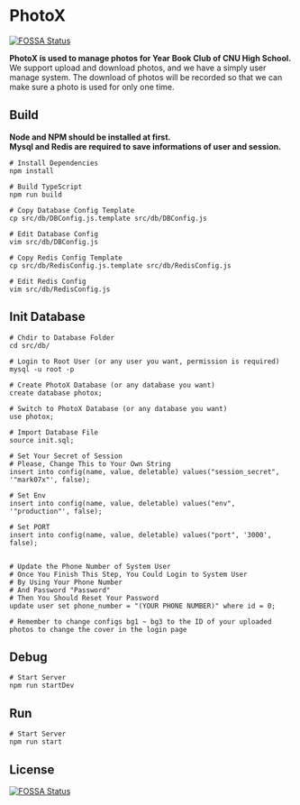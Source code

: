 # PhotoX
[![FOSSA Status](https://app.fossa.com/api/projects/git%2Bgithub.com%2Fmark07x%2FPhotoX.svg?type=shield)](https://app.fossa.com/projects/git%2Bgithub.com%2Fmark07x%2FPhotoX?ref=badge_shield)

**PhotoX is used to manage photos for Year Book Club of CNU High School.**  
We support upload and download photos, and we have a simply user manage system. The download of photos will be recorded so that we can make sure a photo is used for only one time.  

## Build
**Node and NPM should be installed at first.**  
**Mysql and Redis are required to save informations of user and session.**  
```shell script
# Install Dependencies
npm install

# Build TypeScript
npm run build

# Copy Database Config Template
cp src/db/DBConfig.js.template src/db/DBConfig.js

# Edit Database Config
vim src/db/DBConfig.js

# Copy Redis Config Template
cp src/db/RedisConfig.js.template src/db/RedisConfig.js

# Edit Redis Config
vim src/db/RedisConfig.js
```

## Init Database
```shell script
# Chdir to Database Folder
cd src/db/

# Login to Root User (or any user you want, permission is required)
mysql -u root -p

# Create PhotoX Database (or any database you want)
create database photox;

# Switch to PhotoX Database (or any database you want)
use photox;

# Import Database File
source init.sql;

# Set Your Secret of Session
# Please, Change This to Your Own String
insert into config(name, value, deletable) values("session_secret", '"mark07x"', false);

# Set Env
insert into config(name, value, deletable) values("env", '"production"', false);

# Set PORT
insert into config(name, value, deletable) values("port", '3000', false);


# Update the Phone Number of System User
# Once You Finish This Step, You Could Login to System User
# By Using Your Phone Number
# And Password "Password"
# Then You Should Reset Your Password
update user set phone_number = "(YOUR PHONE NUMBER)" where id = 0;

# Remember to change configs bg1 ~ bg3 to the ID of your uploaded photos to change the cover in the login page
```

## Debug
```shell script
# Start Server
npm run startDev
```

## Run
```shell script
# Start Server
npm run start
```


## License
[![FOSSA Status](https://app.fossa.com/api/projects/git%2Bgithub.com%2Fmark07x%2FPhotoX.svg?type=large)](https://app.fossa.com/projects/git%2Bgithub.com%2Fmark07x%2FPhotoX?ref=badge_large)
